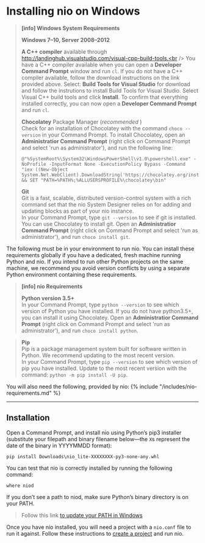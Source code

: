 # Installing nio on <span class="allow-caps">Windows</span>

> **[info] <span class="allow-caps">Windows</span> System Requirements**
>
> **Windows 7–10, Server 2008–2012**
>
> **A C++ compiler** available through http://landinghub.visualstudio.com/visual-cpp-build-tools.<br />
>   You have a C++ compiler available when you can open a **Developer Command Prompt** window and run `cl`.
>   If you do not have a C++ compiler available, follow the download instructions on the link provided above. Select: **Build Tools for Visual Studio** for download and follow the instrutions to install Build Tools for Visual Studio. 
>   Select Visual C++ build tools and click **Install**.
>   To confirm that everything installed correctly, you can now open a **Developer Command Prompt** and run `cl`.
>
> **Chocolatey** Package Manager (_recommended_ )<br />
> Check for an installation of Chocolatey with the command `choco --version` in your Command Prompt.
> To install Chocolatey, open an **Administratior Command Prompt** (right click on Command Prompt and select 'run as administrator'), and run the following line:
>```
>@"%SystemRoot%\System32\WindowsPowerShell\v1.0\powershell.exe" -NoProfile -InputFormat None -ExecutionPolicy Bypass -Command "iex ((New-Object System.Net.WebClient).DownloadString('https://chocolatey.org/install.ps1'))" && SET "PATH=%PATH%;%ALLUSERSPROFILE%\chocolatey\bin"
>```  
>
> **Git**<br />
>    Git is a fast, scalable, distributed version-control system with a rich command set that the nio System Designer relies on for adding and updating blocks as part of your nio instance.<br />
>    In your Command Prompt, type `git --version` to see if git is installed.
>    You can use Chocolatey to install git. Open an **Administratior Command Prompt** (right click on Command Prompt and select 'run as administrator'), and run `choco install git`.
>

The following must be in your environment to run nio. You can install these requirements globally if you have a dedicated, fresh machine running Python and nio. If you intend to run other Python projects on the same machine, we recommend you avoid version conflicts by using a separate Python environment containing these requirements.

> **[info] nio Requirements**
>
> **Python version 3.5+**<br />
>    In your Command Prompt, type `python --version` to see which version of Python you have installed.
>    If you do not have python3.5+, you can install it using Chocolatey. Open an **Administratior Command Prompt** (right click on Command Prompt and select 'run as administrator'), and run `choco install python`.

> **Pip**<br />
>    Pip is a package management system built for software written in Python. We recommend updating to the most recent version.<br />
>    In your Command Prompt, type `pip --version` to see which version of pip you have installed.
>    Update to the most recent version with the command: `python -m pip install -U pip`.


You will also need the following, provided by nio:
{% include "/includes/nio-requirements.md" %}

---
## Installation

Open a Command Prompt, and install nio using Python’s pip3 installer (substitute your filepath and binary filename below—the `X`s represent the date of the binary in YYYYMMDD format):
```
pip install Downloads\nio_lite-XXXXXXXX-py3-none-any.whl
```
You can test that nio is correctly installed by running the following command:
```
where niod
```
If you don’t see a path to niod, make sure Python’s binary directory is on your PATH.

> Follow this link [to update your PATH in Windows](https://msdn.microsoft.com/en-us/library/aa922003.aspx)

Once you have nio installed, you will need a project with a `nio.conf` file to run it against. Follow these instructions to [create a project](/running-nio/locally.md) and run nio.
